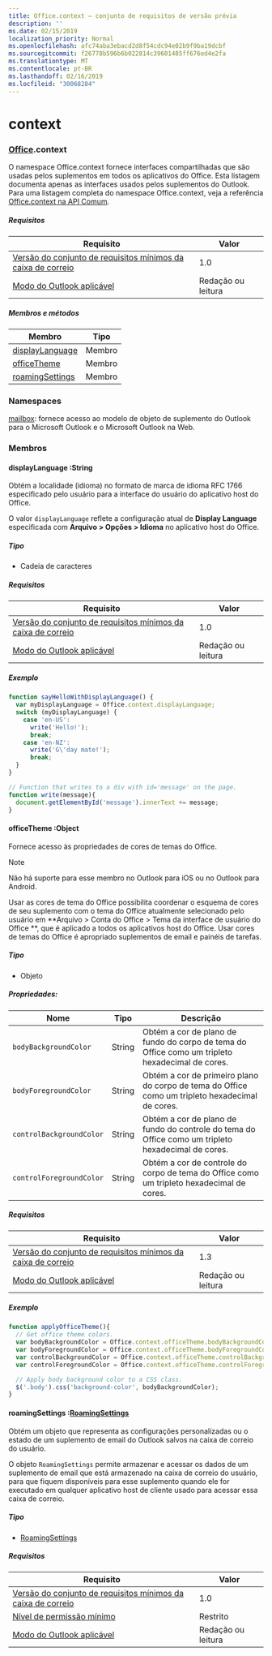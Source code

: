 ```yaml
---
title: Office.context – conjunto de requisitos de versão prévia
description: ''
ms.date: 02/15/2019
localization_priority: Normal
ms.openlocfilehash: afc74aba3ebacd2d8f54cdc94e02b9f9ba19dcbf
ms.sourcegitcommit: f26778b596b6b022814c39601485ff676ed4e2fa
ms.translationtype: MT
ms.contentlocale: pt-BR
ms.lasthandoff: 02/16/2019
ms.locfileid: "30068284"
---
```

# <a name="context"></a>context

### <a name="officeofficemdcontext"></a>[Office](Office.md).context

O namespace Office.context fornece interfaces compartilhadas que são usadas pelos suplementos em todos os aplicativos do Office. Esta listagem documenta apenas as interfaces usados pelos suplementos do Outlook. Para uma listagem completa do namespace Office.context, veja a referência [Office.context na API Comum](/javascript/api/office/office.context).

##### <a name="requirements"></a>Requisitos

|Requisito| Valor|
|---|---|
|[Versão do conjunto de requisitos mínimos da caixa de correio](/office/dev/add-ins/reference/requirement-sets/outlook-api-requirement-sets)| 1.0|
|[Modo do Outlook aplicável](https://docs.microsoft.com/outlook/add-ins/#extension-points)| Redação ou leitura|

##### <a name="members-and-methods"></a>Membros e métodos

| Membro | Tipo |
|--------|------|
| [displayLanguage](#displaylanguage-string) | Membro |
| [officeTheme](#officetheme-object) | Membro |
| [roamingSettings](#roamingsettings-roamingsettingsjavascriptapioutlookofficeroamingsettings) | Membro |

### <a name="namespaces"></a>Namespaces

[mailbox](office.context.mailbox.md): fornece acesso ao modelo de objeto de suplemento do Outlook para o Microsoft Outlook e o Microsoft Outlook na Web.

### <a name="members"></a>Membros

####  <a name="displaylanguage-string"></a>displayLanguage :String

Obtém a localidade (idioma) no formato de marca de idioma RFC 1766 especificado pelo usuário para a interface do usuário do aplicativo host do Office.

O valor `displayLanguage` reflete a configuração atual de **Display Language** especificada com **Arquivo > Opções > Idioma** no aplicativo host do Office.

##### <a name="type"></a>Tipo

*   Cadeia de caracteres

##### <a name="requirements"></a>Requisitos

|Requisito| Valor|
|---|---|
|[Versão do conjunto de requisitos mínimos da caixa de correio](/office/dev/add-ins/reference/requirement-sets/outlook-api-requirement-sets)| 1.0|
|[Modo do Outlook aplicável](https://docs.microsoft.com/outlook/add-ins/#extension-points)| Redação ou leitura|

##### <a name="example"></a>Exemplo

```javascript
function sayHelloWithDisplayLanguage() {
  var myDisplayLanguage = Office.context.displayLanguage;
  switch (myDisplayLanguage) {
    case 'en-US':
      write('Hello!');
      break;
    case 'en-NZ':
      write('G\'day mate!');
      break;
  }
}

// Function that writes to a div with id='message' on the page.
function write(message){
  document.getElementById('message').innerText += message;
}
```

####  <a name="officetheme-object"></a>officeTheme :Object

Fornece acesso às propriedades de cores de temas do Office.

> [!NOTE]
> Não há suporte para esse membro no Outlook para iOS ou no Outlook para Android.

Usar as cores de tema do Office possibilita coordenar o esquema de cores de seu suplemento com o tema do Office atualmente selecionado pelo usuário em **Arquivo > Conta do Office > Tema da interface de usuário do Office **, que é aplicado a todos os aplicativos host do Office. Usar cores de temas do Office é apropriado suplementos de email e painéis de tarefas.

##### <a name="type"></a>Tipo

*   Objeto

##### <a name="properties"></a>Propriedades:

|Nome| Tipo| Descrição|
|---|---|---|
|`bodyBackgroundColor`| String|Obtém a cor de plano de fundo do corpo de tema do Office como um tripleto hexadecimal de cores.|
|`bodyForegroundColor`| String|Obtém a cor de primeiro plano do corpo de tema do Office como um tripleto hexadecimal de cores.|
|`controlBackgroundColor`| String|Obtém a cor de plano de fundo do controle do tema do Office como um tripleto hexadecimal de cores.|
|`controlForegroundColor`| String|Obtém a cor de controle do corpo de tema do Office como um tripleto hexadecimal de cores.|

##### <a name="requirements"></a>Requisitos

|Requisito| Valor|
|---|---|
|[Versão do conjunto de requisitos mínimos da caixa de correio](/office/dev/add-ins/reference/requirement-sets/outlook-api-requirement-sets)| 1.3|
|[Modo do Outlook aplicável](https://docs.microsoft.com/outlook/add-ins/#extension-points)| Redação ou leitura|

##### <a name="example"></a>Exemplo

```javascript
function applyOfficeTheme(){
  // Get office theme colors.
  var bodyBackgroundColor = Office.context.officeTheme.bodyBackgroundColor;
  var bodyForegroundColor = Office.context.officeTheme.bodyForegroundColor;
  var controlBackgroundColor = Office.context.officeTheme.controlBackgroundColor
  var controlForegroundColor = Office.context.officeTheme.controlForegroundColor;

  // Apply body background color to a CSS class.
  $('.body').css('background-color', bodyBackgroundColor);
}
```

####  <a name="roamingsettings-roamingsettingsjavascriptapioutlookofficeroamingsettings"></a>roamingSettings :[RoamingSettings](/javascript/api/outlook/office.RoamingSettings)

Obtém um objeto que representa as configurações personalizadas ou o estado de um suplemento de email do Outlook salvos na caixa de correio do usuário.

O objeto `RoamingSettings` permite armazenar e acessar os dados de um suplemento de email que está armazenado na caixa de correio do usuário, para que fiquem disponíveis para esse suplemento quando ele for executado em qualquer aplicativo host de cliente usado para acessar essa caixa de correio.

##### <a name="type"></a>Tipo

*   [RoamingSettings](/javascript/api/outlook/office.RoamingSettings)

##### <a name="requirements"></a>Requisitos

|Requisito| Valor|
|---|---|
|[Versão do conjunto de requisitos mínimos da caixa de correio](/office/dev/add-ins/reference/requirement-sets/outlook-api-requirement-sets)| 1.0|
|[Nível de permissão mínimo](https://docs.microsoft.com/outlook/add-ins/understanding-outlook-add-in-permissions)| Restrito|
|[Modo do Outlook aplicável](https://docs.microsoft.com/outlook/add-ins/#extension-points)| Redação ou leitura|
